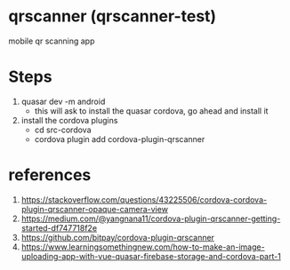 # qrscanner (qrscanner-test)

mobile qr scanning app

# Steps
1. quasar dev -m android
    - this will ask to install the quasar cordova, go ahead and install it
2. install the cordova plugins
    - cd src-cordova
    - cordova plugin add cordova-plugin-qrscanner



# references
1. https://stackoverflow.com/questions/43225506/cordova-cordova-plugin-qrscanner-opaque-camera-view
2. https://medium.com/@yangnana11/cordova-plugin-qrscanner-getting-started-df747718f2e
3. https://github.com/bitpay/cordova-plugin-qrscanner
4. https://www.learningsomethingnew.com/how-to-make-an-image-uploading-app-with-vue-quasar-firebase-storage-and-cordova-part-1
